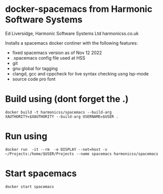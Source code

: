# docker-spacemacs from Harmonic Software Systems

 Ed Liversidge, Harmonic Software Systems Ltd harmonicss.co.uk

 Installs a spacemacs docker continer with the following features:

 - fixed spacemacs version as of Nov 12 2022
 - .spacemacs config file used at HSS
 - git
 - gnu global for tagging
 - clangd, gcc and cppcheck for live syntax checking usng lsp-mode 
 - source code pro font


 Build using (dont forget the .)
 ===========

    docker build -t harmonicss/spacemacs --build-arg XAUTHORITY=$XAUTHORITY --build-arg USERNAME=$USER .


 Run using
 =========

    docker run  -it --rm  -e DISPLAY --net=host -v ~/Projects:/home/$USER/Projects --name spacemacs harmonicss/spacemacs
 
 
 Start spacemacs
 ===============
  
    docker start spacemacs
